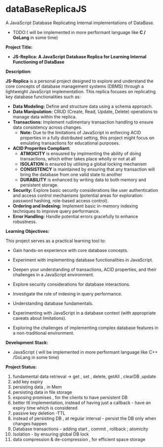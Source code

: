 # dataBaseReplicaJS
 A JavaScript Database Replicating Internal implementations of DataBase.
 -  TODO:( will be implemented in more performant language like **C / GoLang** in some time)

 **Project Title:**

* **JS-Replica: A JavaScript Database Replica for Learning Internal Functioning of DataBase** 

**Description:**

**JS-Replica** is a personal project designed to explore and understand the core concepts of database management systems (DBMS) through a lightweight JavaScript implementation. This replica focuses on replicating key database functionalities such as:

* **Data Modeling:** Define and structure data using a schema approach.
* **Data Manipulation:** CRUD (Create, Read, Update, Delete) operations to manage data within the replica.
* **Transactions:** Implement rudimentary transaction handling to ensure data consistency across changes. 
    * **Note:** Due to the limitations of JavaScript in enforcing ACID properties in a fully distributed setting, this project might focus on emulating transactions for educational purposes. 
* **ACID Properites Compliant:** 
    * **ATMOICITY**  is ensusred by implmenting the ability of doing transactions, which either takes place wholly or not at all
    * **ISOLATION**  is ensured by utilising a global locking mechanism 
    * **CONSISTENCY**  is maintained by ensuring that any transaction will bring the database from one valid state to another
    * **DURABILITY**  is enhanced by writing data to both memory and persistent storage.
* **Security:** Explore basic security considerations like user authentication and access control mechanisms (potential areas for exploration: password hashing, role-based access control).
* **Ordering and Indexing:** Implement basic in-memory indexing techniques to improve query performance.
* **Error Handling:** Handle potential errors gracefully to enhance robustness.


**Learning Objectives:**

This project serves as a practical learning tool to:

* Gain hands-on experience with core database concepts.
* Experiment with implementing database functionalities in JavaScript.
* Deepen your understanding of transactions, ACID properties, and their challenges in a JavaScript environment.
* Explore security considerations for database interactions.
* Investigate the role of indexing in query performance.

* Understanding database fundamentals.
* Experimenting with JavaScript in a database context (with appropriate caveats about limitations).
*  Exploring the challenges of implementing complex database features in a non-traditional environment.

**Development Stack:**

* JavaScript ( will be implemented in more performant language like C++ /GoLang in some time)

**Project Status:**
1. fundamental data retrieval → get , set , delete, getAll , clearDB ,update
2. add key expiry
3. persisting data , in Mem 
4. persisting data in file storage
5. exposing promises , for the clients to have persistent DB
6. better ttl implementation, instead of having just a callback - have an expiry time which is considered
7. passive key deletion -TTL
8. instead of persisting DB , at regular interval - persist the DB only when changes happen
9. Database transactions - adding start , commit , rollback ; atomicity
10. Isolation - by ensuring global DB lock
11. data compression & de-compression , for efficient space storage

